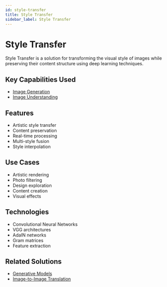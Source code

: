 ```yaml
---
id: style-transfer
title: Style Transfer
sidebar_label: Style Transfer
---
```


# Style Transfer

Style Transfer is a solution for transforming the visual style of images while preserving their content structure using deep learning techniques.

## Key Capabilities Used

- [Image Generation](../capabilities/image-generation)
- [Image Understanding](../capabilities/image-understanding)

## Features

- Artistic style transfer
- Content preservation
- Real-time processing
- Multi-style fusion
- Style interpolation

## Use Cases

- Artistic rendering
- Photo filtering
- Design exploration
- Content creation
- Visual effects

## Technologies

- Convolutional Neural Networks
- VGG architectures
- AdaIN networks
- Gram matrices
- Feature extraction

## Related Solutions

- [Generative Models](./generative-models)
- [Image-to-Image Translation](./image-to-image-translation)
